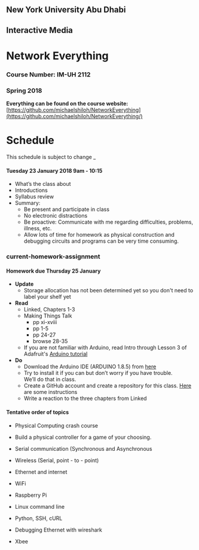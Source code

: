 ## New York University Abu Dhabi
## Interactive Media
# Network Everything
### Course Number: IM-UH 2112
### Spring 2018

**Everything can be found on the course website:**   
[https://github.com/michaelshiloh/NetworkEverything](https://github.com/michaelshiloh/NetworkEverything/)

# Schedule

This schedule is subject to change
_

#### Tuesday 23 January 2018 9am - 10:15
- What’s the class about
- Introductions
- Syllabus review
- Summary:
	-  Be present and participate in class
	-  No electronic distractions
	-  Be proactive: Communicate with me regarding difficulties, problems, illness, etc.
	-  Allow lots of time for homework as physical construction 
	and
	debugging circuits and programs 
	can be very time consuming.

### current-homework-assignment
#### Homework due Thursday 25 January 
- **Update**
	- Storage allocation has not been determined yet so you don't need to label
	  your shelf yet
- **Read**
	- Linked, Chapters 1-3
	-	Making Things Talk 
		- pp xi-xviii
		- pp 1-5
		- pp 24-27
		- browse 28-35
	- If you are not familiar with Arduino, read Intro through Lesson 3 of Adafruit's [Arduino
		tutorial](http://www.ladyada.net/learn/arduino/index.html) 
- **Do**
	- Download the Arduino IDE (ARDUINO 1.8.5) from
		[here](https://www.arduino.cc/en/Main/Software)
	- Try to install it if you can but don’t worry if you have trouble.   
		We’ll do that in class.  
	- Create a GitHub account and create a repository for this class. 
	[Here](https://github.com/michaelshiloh/resourcesForClasses#github-resources)
	are some instructions
	- Write a reaction to the three chapters from Linked 


#### Tentative order of topics

- Physical Computing crash course

- Build a physical controller for a game of your choosing. 

- Serial communication (Synchronous and  Asynchronous 

- Wireless (Serial, point - to - point)

- Ethernet and internet

- WiFi

- Raspberry Pi

- Linux command line

- Python, SSH, cURL

- Debugging Ethernet with wireshark

- Xbee
